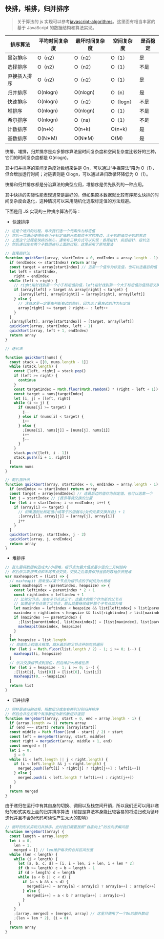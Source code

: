 [comment]: algorithm "title: '快排，堆排和归并排序', keywords: '快速排序，优先队列，大根堆', date: '2020-7-30'"

## 快排，堆排，归并排序

> 关于算法的 js 实现可以参考[javascript-algorithms](https://github.com/trekhleb/javascript-algorithms/blob/master/README.zh-CN.md)，这里面有相当丰富的基于 JavaScript 的数据结构和算法实现。

| 排序算法     | 平均时间复杂度 | 最坏时间复杂度 | 空间复杂度 | 是否稳定 |
| ------------ | -------------- | -------------- | ---------- | -------- |
| 冒泡排序     | O（n2）        | O（n2）        | O（1）     | 是       |
| 选择排序     | O（n2）        | O（n2）        | O（1）     | 不是     |
| 直接插入排序 | O（n2）        | O（n2）        | O（1）     | 是       |
| 归并排序     | O(nlogn)       | O(nlogn)       | O（n）     | 是       |
| 快速排序     | O(nlogn)       | O（n2）        | O（logn）  | 不是     |
| 堆排序       | O(nlogn)       | O(nlogn)       | O（1）     | 不是     |
| 希尔排序     | O(nlogn)       | O（ns）        | O（1）     | 不是     |
| 计数排序     | O(n+k)         | O(n+k)         | O(n+k)     | 是       |
| 基数排序     | O(N∗M)         | O(N∗M)         | O(M)       | 是       |

快排，堆排，归并排序是众多排序算法里时间复杂度和空间复杂度比较好的三种，它们的时间复杂度都是 O(nlogn)。

其中归并排序的空间复杂度对数组来讲是 On，可以通过“手摇算法”降为 O（1），但会增加运行时间；对链表则是 Ologn，可以通过递归改循环降低为 O（1）。

快排和归并排序都是分治算法的典型应用，堆排序是优先队列的一种应用。

其中快排的实际性能表现通常是最好的，但如果原本数据就比较有序那么快排的时间复杂度会退化，这种情况可以采用随机化选取标定值的方法规避。

下面是用 JS 实现的三种排序算法代码：

- 快速排序

```javascript
// 这是个递归的过程，每次我们选一个元素作为标定值
// 然后一次遍历使得所有小于标定值的元素都位于它的左边，大于它的值位于它的右边
// 上面这个过程是快排的核心，通常有三种方式可以实现：首尾指针、前后指针、挖坑法
// 然后递归左右两个子数组进行上面的过程，这里采用了原地算法

// 首尾指针法
function quickSort(array, startIndex = 0, endIndex = array.length - 1) {
  if (endIndex <= startIndex) return array
  const target = array[startIndex] // 选第一个值作为标定值，也可以选最后的值
  let left = startIndex,
    right = endIndex
  while (left < right) {
    // right指针找到第一个小于标定值的值，left指针找到第一个大于标定值的值然后交换
    if (array[left] > target && array[right] < target) {
      ;[array[left], array[right]] = [array[right], array[left]]
    } else {
      // 注意这里一定要先判断右边的指针，因为选了最左边的作为标定值
      array[right] >= target ? right-- : left++
    }
  }
  ;[array[left], array[startIndex]] = [target, array[left]]
  quickSort(array, startIndex, left - 1)
  quickSort(array, left + 1, endIndex)
  return array
}

// 迭代法

function quickSort(nums) {
  const stack = [[0, nums.length - 1]]
  while (stack.length) {
    const [left, right] = stack.pop()
    if (left >= right) {
      continue
    }
    const targetIndex = Math.floor(Math.random() * (right - left + 1)) + left
    const target = nums[targetIndex]
    let [i, j] = [left, right]
    while (i <= j) {
      if (nums[j] >= target) {
        j--
      } else if (nums[i] < target) {
        i++
      } else {
        ;[nums[i], nums[j]] = [nums[j], nums[i]]
        i++
        j--
      }
    }
    stack.push([left, i - 1])
    stack.push([i + 1, right])
  }
  return nums
}

// 前后指针法
function quickSort(array, startIndex = 0, endIndex = array.length - 1) {
  if (endIndex <= startIndex) return array
  const target = array[endIndex] // 选最后边的值作为标定值，也可以选第一个
  let j = startIndex // j表示等待交换的位置
  for (let i = startIndex; i <= endIndex; i++) {
    if (array[i] <= target) {
      // 如果遇到比标定值小或等于的值就与j处的元素交换并且j + 1
      ;[array[i], array[j]] = [array[j], array[i]]
      j++
    }
  }
  quickSort(array, startIndex, j - 2)
  quickSort(array, j, endIndex)
  return array
}
```

- 堆排序

```javascript
// 首先要将数组构造成大/小根堆，根节点为最大值或最小值的二叉树结构
// 然后依次取根节点和末尾节点交换，交换之后需要保持当前的数组依旧是堆
var maxheapsort = (list) => {
  // maxheapit 用来使以某个节点为根节点的子树成为大根堆
  const maxheapit = (parentindex, heapsize) => {
    const leftindex = parentindex * 2 + 1
    const rightindex = leftindex + 1
    // 比较父节点，左右子节点这三个，选最大的那个作为新的父节点
    // 如果是子节点做了父节点，那么就要继续维护那个子节点成为堆
    let maxindex = leftindex < heapsize && list[leftindex] > list[parentindex] ? leftindex : parentindex
    maxindex = rightindex < heapsize && list[rightindex] > list[maxindex] ? rightindex : maxindex
    if (maxindex !== parentindex) {
      ;[list[parentindex], list[maxindex]] = [list[maxindex], list[parentindex]]
      maxheapit(maxindex, heapsize)
    }
  }
  let heapsize = list.length
  // 自底向上构造大根堆，就从最后的父节点开始向前遍历
  for (let i = Math.floor(list.length / 2) - 1; i >= 0; i--) {
    maxheapit(i, heapsize)
  }
  // 依次交换根节点到首位，然后维护大根堆性质
  for (let i = heapsize - 1; i >= 0; i--) {
    ;[list[i], list[0]] = [list[0], list[i]]
    maxheapit(0, --heapsize)
  }
  return list
}
```

- 归并排序

```javascript
// 同样是递归的过程，把数组分成左右两列分别归并排序
// 然后合并左右两个有序数组为新的数组并返回
function mergeSort(array, start = 0, end = array.length - 1) {
  if (array.length <= 1) return array
  if (end === start) return [array[start]]
  const middle = Math.floor((end - start) / 2) + start
  const left = mergeSort(array, start, middle)
  const right = mergeSort(array, middle + 1, end)
  const merged = []
  let i = 0,
    j = 0
  while (i < left.length || j < right.length) {
    if (i < left.length && j < right.length) {
      merged.push(left[i] > right[j] ? right[j++] : left[i++])
    } else {
      merged.push(i < left.length ? left[i++] : right[j++])
    }
  }
  return merged
}
```

由于递归在运行中有其自身的切换、调用以及栈空间开销，所以我们还可以用非递归的形式实现上面的归并排序算法（前提是算法本身能比较容易的将递归改为循环迭代并且不会对代码可读性产生太大的影响）

```javascript
// 循环的形式实现归并排序，此时我们需要按照“自底向上”的方向求解问题
function mergeSort(array) {
  const length = array.length
  let i = 0,
    len = 1,
    merged = [] // len维护每次的合并区间长度
  while (len < length) {
    while (i < length) {
      let [a, b, c, d] = [i, i + len, i + len, i + len * 2]
      if (b >= length) c = b = length - 1
      if (d > length) d = length
      while (a < b || c < d) {
        if (a < b && c < d) {
          merged[i++] = array[a] < array[c] ? array[a++] : array[c++]
        } else {
          merged[i++] = a < b ? array[a++] : array[c++]
        }
      }
    }
    ;[array, merged] = [merged, array] // 这里只使用了一个On的额外数组
    ;(len = len * 2), (i = 0)
  }
  return array
}
```
